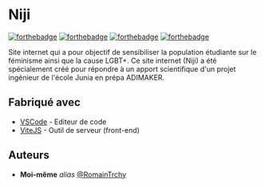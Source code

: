 # Niji

[![forthebadge](https://forthebadge.com/images/badges/built-with-love.svg)](https://forthebadge.com) [![forthebadge](https://forthebadge.com/images/badges/uses-html.svg)](https://forthebadge.com) [![forthebadge](https://forthebadge.com/images/badges/uses-css.svg)](https://forthebadge.com) [![forthebadge](https://forthebadge.com/images/badges/uses-js.svg)](https://forthebadge.com)

Site internet qui a pour objectif de sensibiliser la population étudiante sur le féminisme ainsi que la cause LGBT+. Ce site internet (Niji) a été spécialement créé pour répondre à un apport scientifique d'un projet ingénieur de l'école Junia en prépa ADIMAKER.

## Fabriqué avec

* [VSCode](https://code.visualstudio.com/) - Editeur de code
* [ViteJS](https://vitejs.dev/) - Outil de serveur (front-end)

## Auteurs
* **Moi-même** _alias_ [@RomainTrchy](https://github.com/RomainTrchy)

